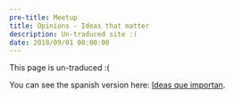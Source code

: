 ```yaml
---
pre-title: Meetup
title: Opinions - Ideas that matter
description: Un-traduced site :(
date: 2018/09/01 00:00:00
---
```


This page is un-traduced :(

You can see the spanish version here: [Ideas que importan](/es/articulo/opinar-ideas-que-importan).
